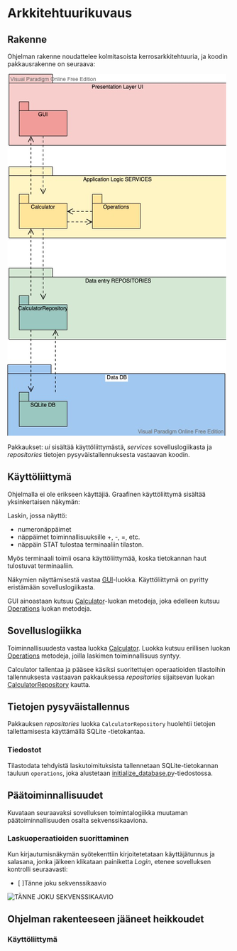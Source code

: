 # Arkkitehtuurikuvaus

## Rakenne

Ohjelman rakenne noudattelee kolmitasoista kerrosarkkitehtuuria, ja koodin pakkausrakenne on seuraava:

![Pakkausrakenne](./kuvat/MVC_pakkausrakenne.jpg)

Pakkaukset: _ui_ sisältää käyttöliittymästä, _services_ sovelluslogiikasta ja _repositories_ tietojen pysyväistallennuksesta vastaavan koodin. 

## Käyttöliittymä

Ohjelmalla ei ole erikseen käyttäjiä.
Graafinen käyttöliittymä sisältää yksinkertaisen näkymän:

Laskin, jossa näyttö:
- numeronäppäimet
- näppäimet toiminnallisuuksille +, -, =, etc.
- näppäin STAT tulostaa terminaaliin tilaston.

Myös terminaali toimii osana käyttöliittymää, koska tietokannan haut tulostuvat terminaaliin.


Näkymien näyttämisestä vastaa [GUI](../src/ui/gui.py)-luokka. Käyttöliittymä on pyritty eristämään sovelluslogiikasta. 

GUI ainoastaan kutsuu [Calculator](../src/services/calculator.py)-luokan metodeja, joka edelleen kutsuu [Operations](../src/services/operations.py) luokan metodeja.

## Sovelluslogiikka



Toiminnallisuudesta vastaa luokka [Calculator](../src/services/calculator.py). Luokka kutsuu erillisen luokan [Operations](../src/services/operations.py)  metodeja, joilla laskimen toiminnallisuus syntyy.



Calculator tallentaa ja pääsee käsiksi suoritettujen operaatioiden tilastoihin tallennuksesta vastaavan pakkauksessa _repositories_ sijaitsevan luokan [CalculatorRepository](../src/repositories/calculator_repository.py) kautta. 


## Tietojen pysyväistallennus

Pakkauksen _repositories_ luokka `CalculatorRepository` huolehtii tietojen tallettamisesta käyttämällä SQLite -tietokantaa. 


### Tiedostot

Tilastodata tehdyistä laskutoimituksista tallennetaan SQLite-tietokannan tauluun `operations`, joka alustetaan [initialize_database.py](../src/initialize_database.py)-tiedostossa.

## Päätoiminnallisuudet

Kuvataan seuraavaksi sovelluksen toimintalogiikka muutaman päätoiminnallisuuden osalta sekvenssikaaviona.

### Laskuoperaatioiden suorittaminen

Kun kirjautumisnäkymän syötekenttiin kirjoitetetataan käyttäjätunnus ja salasana, jonka jälkeen klikataan painiketta _Login_, etenee sovelluksen kontrolli seuraavasti:

- [ ]Tänne joku sekvenssikaavio

![TÄNNE JOKU SEKVENSSIKAAVIO](./kuvat/jokusekvenssi.png)


## Ohjelman rakenteeseen jääneet heikkoudet


### Käyttöliittymä



